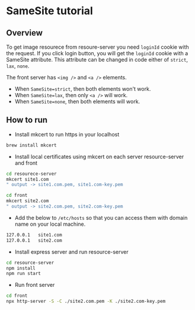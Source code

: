 # SameSite tutorial

## Overview
To get image resourece from resoure-server you need `loginId` cookie with the request.
If you click login button, you will get the `loginId` cookie with a SameSite attribute. This attribute can be changed in code either of `strict`, `lax`, `none`.

The front server has `<img />` and `<a />` elements.
- When `SameSite=strict`, then both elements won't work.
- When `SameSite=lax`, then only `<a />` will work.
- When `SameSite=none`, then both elements will work.


## How to run

- Install mkcert to run https in your localhost

```bash
brew install mkcert
```

- Install local certificates using mkcert on each server resource-server and front

```bash
cd resourece-server
mkcert site1.com
" output -> site1.com.pem, site1.com-key.pem
```

```bash
cd front
mkcert site2.com
" output -> site2.com.pem, site2.com-key.pem
```

- Add the below to `/etc/hosts` so that you can access them with domain name on your local machine.

```bash
127.0.0.1	site1.com
127.0.0.1	site2.com
```


- Install express server and run resource-server

```bash
cd resource-server
npm install
npm run start
```

- Run front server

```bash
cd front
npx http-server -S -C ./site2.com.pem -K ./site2.com-key.pem
```

